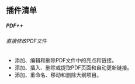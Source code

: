 ## 插件清单

##### PDF++

###### 直接修改PDF文件

- 添加、编辑和删除PDF文件中的亮点和链接。
- 添加、插入、删除或提取PDF页面和自动更新链接。
- 添加、重命名、移动和删除大纲项目。


###### 